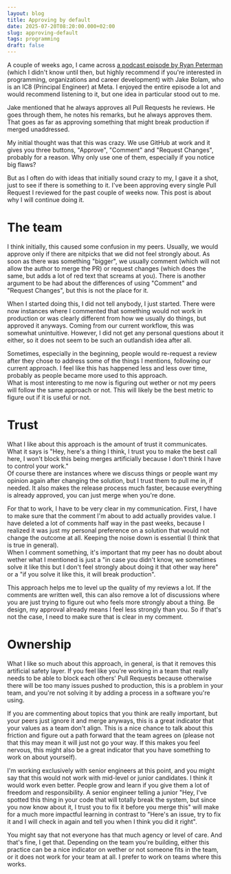 ```yaml
---
layout: blog
title: Approving by default
date: 2025-07-20T08:20:00.000+02:00
slug: approving-default
tags: programming
draft: false
---
```

A couple of weeks ago, I came across [a podcast episode by Ryan Peterman](https://www.youtube.com/watch?v=QUhC5BDZt-E) (which I didn't know until then, but highly recommend if you're interested in programming, organizations and career development) with Jake Bolam, who is an IC8 (Principal Engineer) at Meta. I enjoyed the entire episode a lot and would recommend listening to it, but one idea in particular stood out to me.

Jake mentioned that he always approves all Pull Requests he reviews. He goes through them, he notes his remarks, but he always approves them. That goes as far as approving something that might break production if merged unaddressed. 

My initial thought was that this was crazy. We use GitHub at work and it gives you three buttons, "Approve", "Comment" and "Request Changes", probably for a reason. Why only use one of them, especially if you notice big flaws? 

But as I often do with ideas that initially sound crazy to my, I gave it a shot, just to see if there is something to it. I've been approving every single Pull Request I reviewed for the past couple of weeks now. This post is about why I will continue doing it.

# The team

I think initially, this caused some confusion in my peers. Usually, we would approve only if there are nitpicks that we did not feel strongly about. As soon as there was something "bigger", we usually comment (which will not allow the author to merge the PR) or request changes (which does the same, but adds a lot of red text that screams at you). There is another argument to be had about the differences of using "Comment" and "Request Changes", but this is not the place for it.

When I started doing this, I did not tell anybody, I just started. There were now instances where I commented that something would not work in production or was clearly different from how we usually do things, but approved it anyways. Coming from our current workflow, this was somewhat unintuitive. However, I did not get any personal questions about it either, so it does not seem to be such an outlandish idea after all.

Sometimes, especially in the beginning, people would re-request a review after they chose to address some of the things I mentions, following our current approach. I feel like this has happened less and less over time, probably as people became more used to this approach.\
What is most interesting to me now is figuring out wether or not my peers will follow the same approach or not. This will likely be the best metric to figure out if it is useful or not.

# Trust

What I like about this approach is the amount of trust it communicates. What it says is "Hey, here's a thing I think, I trust you to make the best call here, I won't block this being merges artificially because I don't think I have to control your work."\
Of course there are instances where we discuss things or people want my opinion again after changing the solution, but I trust them to pull me in, if needed. It also makes the release process much faster, because everything is already approved, you can just merge when you're done.

For that to work, I have to be very clear in my communication. First, I have to make sure that the comment I'm about to add actually provides value. I have deleted a lot of comments half way in the past weeks, because I realized it was just my personal preference on a solution that would not change the outcome at all. Keeping the noise down is essential (I think that is true in general).\
When I comment something, it's important that my peer has no doubt about wether what I mentioned is just a "in case you didn't know, we sometimes solve it like this but I don't feel strongly about doing it that other way here" or a "if you solve it like this, it will break production". 

This approach helps me to level up the quality of my reviews a lot. If the comments are written well, this can also remove a lot of discussions where you are just trying to figure out who feels more strongly about a thing. Be design, my approval already means I feel less strongly than you. So if that's not the case, I need to make sure that is clear in my comment.

# Ownership

What I like so much about this approach, in general, is that it removes this artificial safety layer. If you feel like you're working in a team that really needs to be able to block each others' Pull Requests because otherwise there will be too many issues pushed to production, this is a problem in your team, and you're not solving it by adding a process in a software you're using.

If you are commenting about topics that you think are really important, but your peers just ignore it and merge anyways, this is a great indicator that your values as a team don't align. This is a nice chance to talk about this friction and figure out a path forward that the team agrees on (please not that this may mean it will just not go your way. If this makes you feel nervous, this might also be a great indicator that you have something to work on about yourself).

I'm working exclusively with senior engineers at this point, and you might say that this would not work with mid-level or junior candidates. I think it would work even better. People grow and learn if you give them a lot of freedom and responsibility. A senior engineer telling a junior "Hey, I've spotted this thing in your code that will totally break the system, but since you now know about it, I trust you to fix it before you merge this" will make for a much more impactful learning in contrast to "Here's an issue, try to fix it and I will check in again and tell you when I think you did it right".

You might say that not everyone has that much agency or level of care. And that's fine, I get that. Depending on the team you're building, either this practice can be a nice indicator on wether or not someone fits in the team, or it does not work for your team at all. I prefer to work on teams where this works.
